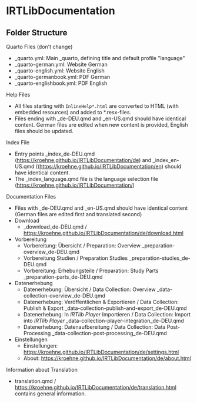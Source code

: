 # IRTLibDocumentation

## Folder Structure

Quarto Files (don't change)
- _quarto.yml: Main _quarto, defining title and default profile "language"
- _quarto-german.yml: Website German
- _quarto-english.yml: Website English
- _quarto-germanbook.yml: PDF German
- _quarto-englishbook.yml: PDF English

Help Files
- All files starting with `InlineHelp*.html` are converted to HTML (with embedded resources) and added to *.resx-files.
- Files ending with _de-DEU.qmd and _en-US.qmd should have identical content. German files are edited when new content is provided, English files should be updated.

Index File
- Entry points _index_de-DEU.qmd (https://kroehne.github.io/IRTLibDocumentation/de) and _index_en-US.qmd ((https://kroehne.github.io/IRTLibDocumentation/en) should have identical content.
- The _index_language.qmd file is the language selection file (https://kroehne.github.io/IRTLibDocumentation/)

Documentation Files
- Files with _de-DEU.qmd and _en-US.qmd should have identical content (German files are edited first and translated second)
- Download
    - _download_de-DEU.qmd / https://kroehne.github.io/IRTLibDocumentation/de/download.html
- Vorbereitung
    - Vorbereitung: Übersicht / Preparation: Overview _preparation-overview_de-DEU.qmd
    - Vorbereitung Studien / Preparation Studies _preparation-studies_de-DEU.qmd
    - Vorbereitung: Erhebungsteile / Preparation: Study Parts _preparation-parts_de-DEU.qmd
- Datenerhebung
    - Datenerhebung: Übersicht / Data Collection: Overview _data-collection-overview_de-DEU.qmd
    - Datenerhebung: Veröffentlichen & Exportieren / Data Collection: Publish & Export _data-collection-publish-and-export_de-DEU.qmd
    - Datenerhebung: In *IRTlib Player* Importieren / Data Collection: Import into *IRTlib Player* _data-collection-player-integration_de-DEU.qmd
    - Datenerhebung: Datenaufbereitung / Data Collection: Data Post-Processing _data-collection-post-processing_de-DEU.qmd  
- Einstellungen
    - Einstellungen: https://kroehne.github.io/IRTLibDocumentation/de/settings.html
    - About: https://kroehne.github.io/IRTLibDocumentation/de/about.html

Information about Translation
- translation.qmd / https://kroehne.github.io/IRTLibDocumentation/de/translation.html contains general information.
